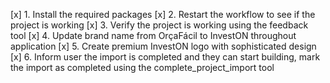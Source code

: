 [x] 1. Install the required packages
[x] 2. Restart the workflow to see if the project is working
[x] 3. Verify the project is working using the feedback tool
[x] 4. Update brand name from OrçaFácil to InvestON throughout application
[x] 5. Create premium InvestON logo with sophisticated design
[x] 6. Inform user the import is completed and they can start building, mark the import as completed using the complete_project_import tool